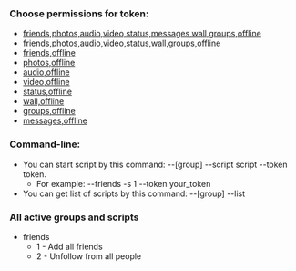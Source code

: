 <h3>Choose permissions for token:</h3>
<ul>
<li><a href="https://oauth.vk.com/authorize?client_id=5761455&display=page&redirect_uri=https://oauth.vk.com/blank.html&scope=friends,photos,audio,video,status,messages,wall,groups,offline&response_type=token&v=5.60">friends,photos,audio,video,status,messages,wall,groups,offline</a></li>
<li><a href="https://oauth.vk.com/authorize?client_id=5761455&display=page&redirect_uri=https://oauth.vk.com/blank.html&scope=friends,photos,audio,video,status,wall,groups,offline&response_type=token&v=5.60">friends,photos,audio,video,status,wall,groups,offline</a></li>
<li><a href="https://oauth.vk.com/authorize?client_id=5761455&display=page&redirect_uri=https://oauth.vk.com/blank.html&scope=friends,offline&response_type=token&v=5.60">friends,offline</a></li>
<li><a href="https://oauth.vk.com/authorize?client_id=5761455&display=page&redirect_uri=https://oauth.vk.com/blank.html&scope=photos,offline&response_type=token&v=5.60">photos,offline</a></li>
<li><a href="https://oauth.vk.com/authorize?client_id=5761455&display=page&redirect_uri=https://oauth.vk.com/blank.html&scope=audio,offline&response_type=token&v=5.60">audio,offline</a></li>
<li><a href="https://oauth.vk.com/authorize?client_id=5761455&display=page&redirect_uri=https://oauth.vk.com/blank.html&scope=video,offline&response_type=token&v=5.60">video,offline</a></li>
<li><a href="https://oauth.vk.com/authorize?client_id=5761455&display=page&redirect_uri=https://oauth.vk.com/blank.html&scope=status,offline&response_type=token&v=5.60">status,offline</a></li>
<li><a href="https://oauth.vk.com/authorize?client_id=5761455&display=page&redirect_uri=https://oauth.vk.com/blank.html&scope=wall,offline&response_type=token&v=5.60">wall,offline</a></li>
<li><a href="https://oauth.vk.com/authorize?client_id=5761455&display=page&redirect_uri=https://oauth.vk.com/blank.html&scope=groups,offline&response_type=token&v=5.60">groups,offline</a></li>
<li><a href="https://oauth.vk.com/authorize?client_id=5761455&display=page&redirect_uri=https://oauth.vk.com/blank.html&scope=messages,offline&response_type=token&v=5.60">messages,offline</a></li>
</ul>
<h3>Command-line:</h3>
<ul>
<li>You can start script by this command: --[group] --script script --token token.
<ul>
<li>For example: --friends -s 1 --token your_token</li>
</ul>
</li>
<li>You can get list of scripts by this command: --[group] --list</li>
</ul>

<h3>All active groups and scripts</h3>
<ul>
<li>friends
<ul>
<li>1 - Add all friends</li>
<li>2 - Unfollow from all people</li>
</ul>
</li>
</ul>



